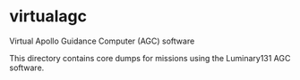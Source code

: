 # virtualagc
Virtual Apollo Guidance Computer (AGC) software

This directory contains core dumps for missions using the Luminary131 AGC software.
